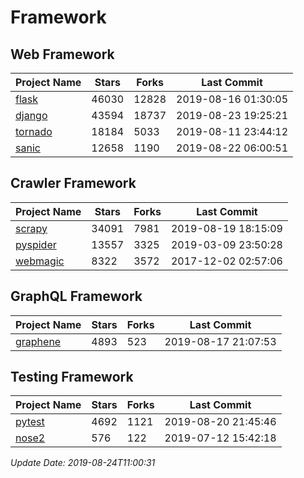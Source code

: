 # Framework

## Web Framework

| Project Name | Stars | Forks | Last Commit |
| ------------ | ----- | ----- | ----------- |
| [flask](https://github.com/pallets/flask) | 46030 | 12828 | 2019-08-16 01:30:05 |
| [django](https://github.com/django/django) | 43594 | 18737 | 2019-08-23 19:25:21 |
| [tornado](https://github.com/tornadoweb/tornado) | 18184 | 5033 | 2019-08-11 23:44:12 |
| [sanic](https://github.com/huge-success/sanic) | 12658 | 1190 | 2019-08-22 06:00:51 |

## Crawler Framework

| Project Name | Stars | Forks | Last Commit |
| ------------ | ----- | ----- | ----------- |
| [scrapy](https://github.com/scrapy/scrapy) | 34091 | 7981 | 2019-08-19 18:15:09 |
| [pyspider](https://github.com/binux/pyspider) | 13557 | 3325 | 2019-03-09 23:50:28 |
| [webmagic](https://github.com/code4craft/webmagic) | 8322 | 3572 | 2017-12-02 02:57:06 |

## GraphQL Framework

| Project Name | Stars | Forks | Last Commit |
| ------------ | ----- | ----- | ----------- |
| [graphene](https://github.com/graphql-python/graphene) | 4893 | 523 | 2019-08-17 21:07:53 |

## Testing Framework

| Project Name | Stars | Forks | Last Commit |
| ------------ | ----- | ----- | ----------- |
| [pytest](https://github.com/pytest-dev/pytest) | 4692 | 1121 | 2019-08-20 21:45:46 |
| [nose2](https://github.com/nose-devs/nose2) | 576 | 122 | 2019-07-12 15:42:18 |

*Update Date: 2019-08-24T11:00:31*
